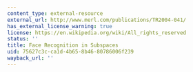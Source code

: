 ```yaml
---
content_type: external-resource
external_url: http://www.merl.com/publications/TR2004-041/
has_external_license_warning: true
license: https://en.wikipedia.org/wiki/All_rights_reserved
status: ''
title: Face Recognition in Subspaces
uid: 75627c3c-ca1d-4b65-8b46-80786006f239
wayback_url: ''
---
```

